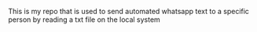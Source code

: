 This is my repo that is used to send automated whatsapp text to a specific person by reading a txt file on the local system
